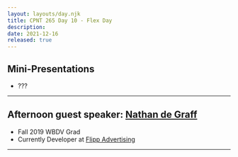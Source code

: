 ```yaml
---
layout: layouts/day.njk
title: CPNT 265 Day 10 - Flex Day
description: 
date: 2021-12-16
released: true
---
```


## Mini-Presentations
- ???

---

## Afternoon guest speaker: [Nathan de Graff](https://www.linkedin.com/in/nathan-de-graaf-57591a196)
- Fall 2019 WBDV Grad
- Currently Developer at [Flipp Advertising](https://thinkflipp.com/)

---